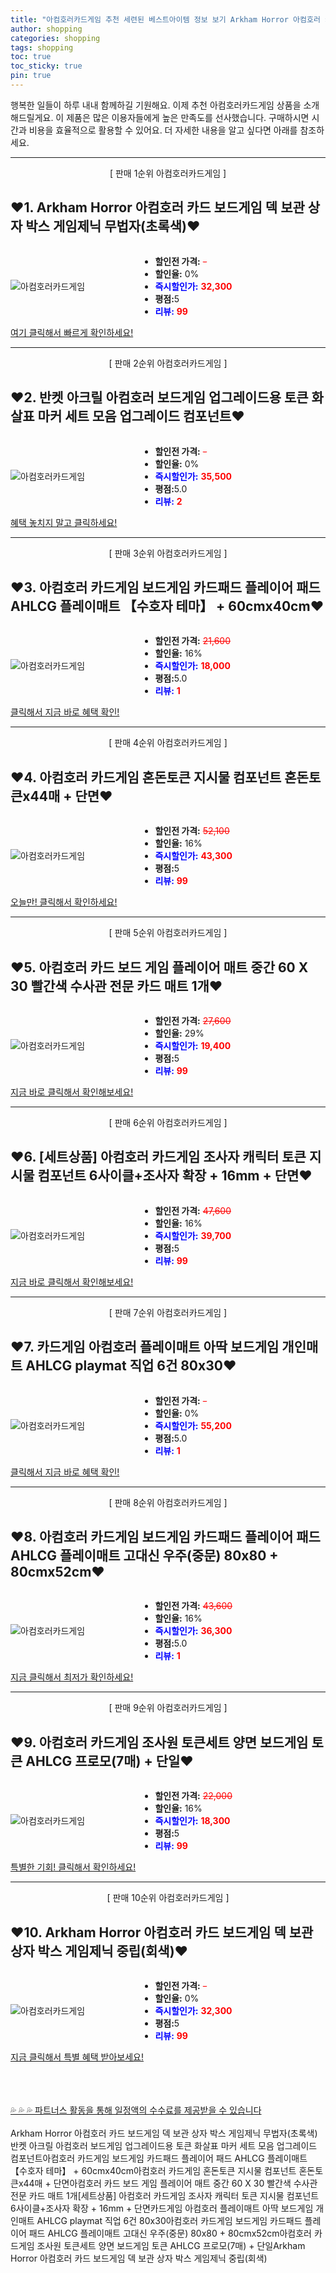 ```yaml
---
title: "아컴호러카드게임 추천 세련된 베스트아이템 정보 보기 Arkham Horror 아컴호러 카드 보드게임"
author: shopping
categories: shopping
tags: shopping
toc: true
toc_sticky: true
pin: true
---
```

행복한 일들이 하루 내내 함께하길 기원해요. 이제 추천 아컴호러카드게임 상품을 소개해드릴게요. 이 제품은 많은 이용자들에게 높은 만족도를 선사했습니다. 구매하시면 시간과 비용을 효율적으로 활용할 수 있어요. 더 자세한 내용을 알고 싶다면 아래를 참조하세요.

---
<p class="toplist" style="margin: 0 auto; display: block; width: fit-content;">[ 판매 1순위 아컴호러카드게임 ]</p>

<h2><strong>❤️1. Arkham Horror 아컴호러 카드 보드게임 덱 보관 상자 박스 게임제닉 무법자(초록색)❤️</strong></h2>

<div style="display: flex; align-items: center;">
    <div style="flex: 0.4;">
        <img src="https://thumbnail6.coupangcdn.com/thumbnails/remote/230x230ex/image/vendor_inventory/8412/832e70d2da900442f84987ccf0e877e2f1b1e60be6b5a62d2ccb1cf171cc.jpg" alt="아컴호러카드게임" style="max-width: 100%;">
    </div>
    <div style="flex: 0.6; margin-left: 10px;">
        <ul>
            <li><strong>할인전 가격:</strong> <del style="color: red;">-</del></li>
            <li><strong>할인율:</strong> 0%</li>
            <li><span style='color:blue'><strong>즉시할인가:</strong></span> <span style='color:red'><strong>32,300</strong></span></li>
            <li><strong>평점:</strong>5</li>
            <li><span style='color:blue'><strong>리뷰:</strong></span> <span style='color:red'><strong>99</strong></span></li>
        </ul>
    </div>
</div>
<div class="center">
    <a href="https://selin100587001.github.io?lptag=AF9450613&subid=githubio&pageKey=8210360990&traceid=V0-153&itemId=23562800734&vendorItemId=90588769681" class="myButton">
        여기 클릭해서 빠르게 확인하세요!
    </a>
</div>


---
<p class="toplist" style="margin: 0 auto; display: block; width: fit-content;">[ 판매 2순위 아컴호러카드게임 ]</p>

<h2><strong>❤️2. 반켓 아크릴 아컴호러 보드게임 업그레이드용 토큰 화살표 마커 세트 모음 업그레이드 컴포넌트❤️</strong></h2>

<div style="display: flex; align-items: center;">
    <div style="flex: 0.4;">
        <img src="https://thumbnail7.coupangcdn.com/thumbnails/remote/230x230ex/image/vendor_inventory/1325/dee06d19a1099075205e9f69c6463f71bd04d5f0b0dab8318283b047156b.jpg" alt="아컴호러카드게임" style="max-width: 100%;">
    </div>
    <div style="flex: 0.6; margin-left: 10px;">
        <ul>
            <li><strong>할인전 가격:</strong> <del style="color: red;">-</del></li>
            <li><strong>할인율:</strong> 0%</li>
            <li><span style='color:blue'><strong>즉시할인가:</strong></span> <span style='color:red'><strong>35,500</strong></span></li>
            <li><strong>평점:</strong>5.0</li>
            <li><span style='color:blue'><strong>리뷰:</strong></span> <span style='color:red'><strong>2</strong></span></li>
        </ul>
    </div>
</div>
<div class="center">
    <a href="https://selin100587001.github.io?lptag=AF9450613&subid=githubio&pageKey=1817760569&traceid=V0-153&itemId=3093305726&vendorItemId=71081122025" class="myButton">
        혜택 놓치지 말고 클릭하세요!
    </a>
</div>


---
<p class="toplist" style="margin: 0 auto; display: block; width: fit-content;">[ 판매 3순위 아컴호러카드게임 ]</p>

<h2><strong>❤️3. 아컴호러 카드게임 보드게임 카드패드 플레이어 패드 AHLCG 플레이매트 【수호자 테마】 + 60cmx40cm❤️</strong></h2>

<div style="display: flex; align-items: center;">
    <div style="flex: 0.4;">
        <img src="https://thumbnail10.coupangcdn.com/thumbnails/remote/230x230ex/image/vendor_inventory/b2ea/bc7250e452d5e00d0d1a5c4015536101a27c672ea669fde86f842ef1d6ff.jpg" alt="아컴호러카드게임" style="max-width: 100%;">
    </div>
    <div style="flex: 0.6; margin-left: 10px;">
        <ul>
            <li><strong>할인전 가격:</strong> <del style="color: red;">21,600</del></li>
            <li><strong>할인율:</strong> 16%</li>
            <li><span style='color:blue'><strong>즉시할인가:</strong></span> <span style='color:red'><strong>18,000</strong></span></li>
            <li><strong>평점:</strong>5.0</li>
            <li><span style='color:blue'><strong>리뷰:</strong></span> <span style='color:red'><strong>1</strong></span></li>
        </ul>
    </div>
</div>
<div class="center">
    <a href="https://selin100587001.github.io?lptag=AF9450613&subid=githubio&pageKey=7433512358&traceid=V0-153&itemId=19312599941&vendorItemId=86426872425" class="myButton">
        클릭해서 지금 바로 혜택 확인!
    </a>
</div>


---
<p class="toplist" style="margin: 0 auto; display: block; width: fit-content;">[ 판매 4순위 아컴호러카드게임 ]</p>

<h2><strong>❤️4. 아컴호러 카드게임 혼돈토큰 지시물 컴포넌트 혼돈토큰x44매 + 단면❤️</strong></h2>

<div style="display: flex; align-items: center;">
    <div style="flex: 0.4;">
        <img src="https://thumbnail7.coupangcdn.com/thumbnails/remote/230x230ex/image/vendor_inventory/a1ef/48606c2c349e0b31f6361a3b42e61aee2d07cd5289e1513d4425d546684b.jpeg" alt="아컴호러카드게임" style="max-width: 100%;">
    </div>
    <div style="flex: 0.6; margin-left: 10px;">
        <ul>
            <li><strong>할인전 가격:</strong> <del style="color: red;">52,100</del></li>
            <li><strong>할인율:</strong> 16%</li>
            <li><span style='color:blue'><strong>즉시할인가:</strong></span> <span style='color:red'><strong>43,300</strong></span></li>
            <li><strong>평점:</strong>5</li>
            <li><span style='color:blue'><strong>리뷰:</strong></span> <span style='color:red'><strong>99</strong></span></li>
        </ul>
    </div>
</div>
<div class="center">
    <a href="https://selin100587001.github.io?lptag=AF9450613&subid=githubio&pageKey=7449915973&traceid=V0-153&itemId=19392200399&vendorItemId=86504462801" class="myButton">
        오늘만! 클릭해서 확인하세요!
    </a>
</div>


---
<p class="toplist" style="margin: 0 auto; display: block; width: fit-content;">[ 판매 5순위 아컴호러카드게임 ]</p>

<h2><strong>❤️5. 아컴호러 카드 보드 게임 플레이어 매트 중간 60 X 30 빨간색 수사관 전문 카드 매트 1개❤️</strong></h2>

<div style="display: flex; align-items: center;">
    <div style="flex: 0.4;">
        <img src="https://thumbnail9.coupangcdn.com/thumbnails/remote/230x230ex/image/vendor_inventory/252d/a150efd87d2e3dae68d20c19dadb923fd04af5ce63349a95f66b90e22017.png" alt="아컴호러카드게임" style="max-width: 100%;">
    </div>
    <div style="flex: 0.6; margin-left: 10px;">
        <ul>
            <li><strong>할인전 가격:</strong> <del style="color: red;">27,600</del></li>
            <li><strong>할인율:</strong> 29%</li>
            <li><span style='color:blue'><strong>즉시할인가:</strong></span> <span style='color:red'><strong>19,400</strong></span></li>
            <li><strong>평점:</strong>5</li>
            <li><span style='color:blue'><strong>리뷰:</strong></span> <span style='color:red'><strong>99</strong></span></li>
        </ul>
    </div>
</div>
<div class="center">
    <a href="https://selin100587001.github.io?lptag=AF9450613&subid=githubio&pageKey=8075771910&traceid=V0-153&itemId=22748153131&vendorItemId=89926377123" class="myButton">
        지금 바로 클릭해서 확인해보세요!
    </a>
</div>


---
<p class="toplist" style="margin: 0 auto; display: block; width: fit-content;">[ 판매 6순위 아컴호러카드게임 ]</p>

<h2><strong>❤️6. [세트상품] 아컴호러 카드게임 조사자 캐릭터 토큰 지시물 컴포넌트 6사이클+조사자 확장 + 16mm + 단면❤️</strong></h2>

<div style="display: flex; align-items: center;">
    <div style="flex: 0.4;">
        <img src="https://thumbnail8.coupangcdn.com/thumbnails/remote/230x230ex/image/vendor_inventory/94dd/48635753faf4c0113f4810538b0a2222f2dceaf18a53746f111a1161a845.png" alt="아컴호러카드게임" style="max-width: 100%;">
    </div>
    <div style="flex: 0.6; margin-left: 10px;">
        <ul>
            <li><strong>할인전 가격:</strong> <del style="color: red;">47,600</del></li>
            <li><strong>할인율:</strong> 16%</li>
            <li><span style='color:blue'><strong>즉시할인가:</strong></span> <span style='color:red'><strong>39,700</strong></span></li>
            <li><strong>평점:</strong>5</li>
            <li><span style='color:blue'><strong>리뷰:</strong></span> <span style='color:red'><strong>99</strong></span></li>
        </ul>
    </div>
</div>
<div class="center">
    <a href="https://selin100587001.github.io?lptag=AF9450613&subid=githubio&pageKey=7455143118&traceid=V0-153&itemId=19418437252&vendorItemId=86530013142" class="myButton">
        지금 바로 클릭해서 확인해보세요!
    </a>
</div>


---
<p class="toplist" style="margin: 0 auto; display: block; width: fit-content;">[ 판매 7순위 아컴호러카드게임 ]</p>

<h2><strong>❤️7. 카드게임 아컴호러 플레이매트 아딱 보드게임 개인매트 AHLCG playmat 직업 6건 80x30❤️</strong></h2>

<div style="display: flex; align-items: center;">
    <div style="flex: 0.4;">
        <img src="https://thumbnail7.coupangcdn.com/thumbnails/remote/230x230ex/image/vendor_inventory/a0c2/265592f37d075a744055246920df75a4906ed775cfc09d424e265294adab.png" alt="아컴호러카드게임" style="max-width: 100%;">
    </div>
    <div style="flex: 0.6; margin-left: 10px;">
        <ul>
            <li><strong>할인전 가격:</strong> <del style="color: red;">-</del></li>
            <li><strong>할인율:</strong> 0%</li>
            <li><span style='color:blue'><strong>즉시할인가:</strong></span> <span style='color:red'><strong>55,200</strong></span></li>
            <li><strong>평점:</strong>5.0</li>
            <li><span style='color:blue'><strong>리뷰:</strong></span> <span style='color:red'><strong>1</strong></span></li>
        </ul>
    </div>
</div>
<div class="center">
    <a href="https://selin100587001.github.io?lptag=AF9450613&subid=githubio&pageKey=6600478336&traceid=V0-153&itemId=14930651954&vendorItemId=81835197127" class="myButton">
        클릭해서 지금 바로 혜택 확인!
    </a>
</div>


---
<p class="toplist" style="margin: 0 auto; display: block; width: fit-content;">[ 판매 8순위 아컴호러카드게임 ]</p>

<h2><strong>❤️8. 아컴호러 카드게임 보드게임 카드패드 플레이어 패드 AHLCG 플레이매트 고대신 우주(중문) 80x80 + 80cmx52cm❤️</strong></h2>

<div style="display: flex; align-items: center;">
    <div style="flex: 0.4;">
        <img src="https://thumbnail9.coupangcdn.com/thumbnails/remote/230x230ex/image/vendor_inventory/c353/032f50376a6bedb79a79eb53093e495adaf7d077915f8c42343e9c203e8c.png" alt="아컴호러카드게임" style="max-width: 100%;">
    </div>
    <div style="flex: 0.6; margin-left: 10px;">
        <ul>
            <li><strong>할인전 가격:</strong> <del style="color: red;">43,600</del></li>
            <li><strong>할인율:</strong> 16%</li>
            <li><span style='color:blue'><strong>즉시할인가:</strong></span> <span style='color:red'><strong>36,300</strong></span></li>
            <li><strong>평점:</strong>5.0</li>
            <li><span style='color:blue'><strong>리뷰:</strong></span> <span style='color:red'><strong>1</strong></span></li>
        </ul>
    </div>
</div>
<div class="center">
    <a href="https://selin100587001.github.io?lptag=AF9450613&subid=githubio&pageKey=7433512358&traceid=V0-153&itemId=19312599900&vendorItemId=86426872203" class="myButton">
        지금 클릭해서 최저가 확인하세요!
    </a>
</div>


---
<p class="toplist" style="margin: 0 auto; display: block; width: fit-content;">[ 판매 9순위 아컴호러카드게임 ]</p>

<h2><strong>❤️9. 아컴호러 카드게임 조사원 토큰세트 양면 보드게임 토큰 AHLCG 프로모(7매) + 단일❤️</strong></h2>

<div style="display: flex; align-items: center;">
    <div style="flex: 0.4;">
        <img src="https://thumbnail9.coupangcdn.com/thumbnails/remote/230x230ex/image/vendor_inventory/38d3/b8effd0b4d42903af813dd308264f66e21cec326aecfed93c94eb1848ba6.jpg" alt="아컴호러카드게임" style="max-width: 100%;">
    </div>
    <div style="flex: 0.6; margin-left: 10px;">
        <ul>
            <li><strong>할인전 가격:</strong> <del style="color: red;">22,000</del></li>
            <li><strong>할인율:</strong> 16%</li>
            <li><span style='color:blue'><strong>즉시할인가:</strong></span> <span style='color:red'><strong>18,300</strong></span></li>
            <li><strong>평점:</strong>5</li>
            <li><span style='color:blue'><strong>리뷰:</strong></span> <span style='color:red'><strong>99</strong></span></li>
        </ul>
    </div>
</div>
<div class="center">
    <a href="https://selin100587001.github.io?lptag=AF9450613&subid=githubio&pageKey=8011404805&traceid=V0-153&itemId=22351829106&vendorItemId=89396933564" class="myButton">
        특별한 기회! 클릭해서 확인하세요!
    </a>
</div>


---
<p class="toplist" style="margin: 0 auto; display: block; width: fit-content;">[ 판매 10순위 아컴호러카드게임 ]</p>

<h2><strong>❤️10. Arkham Horror 아컴호러 카드 보드게임 덱 보관 상자 박스 게임제닉 중립(회색)❤️</strong></h2>

<div style="display: flex; align-items: center;">
    <div style="flex: 0.4;">
        <img src="https://thumbnail6.coupangcdn.com/thumbnails/remote/230x230ex/image/vendor_inventory/8412/832e70d2da900442f84987ccf0e877e2f1b1e60be6b5a62d2ccb1cf171cc.jpg" alt="아컴호러카드게임" style="max-width: 100%;">
    </div>
    <div style="flex: 0.6; margin-left: 10px;">
        <ul>
            <li><strong>할인전 가격:</strong> <del style="color: red;">-</del></li>
            <li><strong>할인율:</strong> 0%</li>
            <li><span style='color:blue'><strong>즉시할인가:</strong></span> <span style='color:red'><strong>32,300</strong></span></li>
            <li><strong>평점:</strong>5</li>
            <li><span style='color:blue'><strong>리뷰:</strong></span> <span style='color:red'><strong>99</strong></span></li>
        </ul>
    </div>
</div>
<div class="center">
    <a href="https://selin100587001.github.io?lptag=AF9450613&subid=githubio&pageKey=8210360990&traceid=V0-153&itemId=23562800729&vendorItemId=90588769670" class="myButton">
        지금 클릭해서 특별 혜택 받아보세요!
    </a>
</div>

<br><br><br>[💦 💦 💦 파트너스 활동을 통해 일정액의 수수료를 제공받을 수 있습니다](https://link.coupang.com/a/bcpT2c)<br><br>Arkham Horror 아컴호러 카드 보드게임 덱 보관 상자 박스 게임제닉 무법자(초록색)반켓 아크릴 아컴호러 보드게임 업그레이드용 토큰 화살표 마커 세트 모음 업그레이드 컴포넌트아컴호러 카드게임 보드게임 카드패드 플레이어 패드 AHLCG 플레이매트 【수호자 테마】 + 60cmx40cm아컴호러 카드게임 혼돈토큰 지시물 컴포넌트 혼돈토큰x44매 + 단면아컴호러 카드 보드 게임 플레이어 매트 중간 60 X 30 빨간색 수사관 전문 카드 매트 1개[세트상품] 아컴호러 카드게임 조사자 캐릭터 토큰 지시물 컴포넌트 6사이클+조사자 확장 + 16mm + 단면카드게임 아컴호러 플레이매트 아딱 보드게임 개인매트 AHLCG playmat 직업 6건 80x30아컴호러 카드게임 보드게임 카드패드 플레이어 패드 AHLCG 플레이매트 고대신 우주(중문) 80x80 + 80cmx52cm아컴호러 카드게임 조사원 토큰세트 양면 보드게임 토큰 AHLCG 프로모(7매) + 단일Arkham Horror 아컴호러 카드 보드게임 덱 보관 상자 박스 게임제닉 중립(회색)